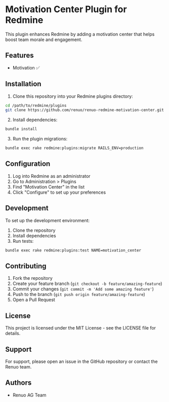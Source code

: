 # Motivation Center Plugin for Redmine

This plugin enhances Redmine by adding a motivation center that helps boost team morale and engagement.

## Features

- Motivation ✅

## Installation

1. Clone this repository into your Redmine plugins directory:

```bash
cd /path/to/redmine/plugins
git clone https://github.com/renuo/renuo-redmine-motivation-center.git motivation_center
```

2. Install dependencies:

```bash
bundle install
```

3. Run the plugin migrations:

```bash
bundle exec rake redmine:plugins:migrate RAILS_ENV=production
```

## Configuration

1. Log into Redmine as an administrator
2. Go to Administration > Plugins
3. Find "Motivation Center" in the list
4. Click "Configure" to set up your preferences

## Development

To set up the development environment:

1. Clone the repository
2. Install dependencies
3. Run tests:

```bash
bundle exec rake redmine:plugins:test NAME=motivation_center
```

## Contributing

1. Fork the repository
2. Create your feature branch (`git checkout -b feature/amazing-feature`)
3. Commit your changes (`git commit -m 'Add some amazing feature'`)
4. Push to the branch (`git push origin feature/amazing-feature`)
5. Open a Pull Request

## License

This project is licensed under the MIT License - see the LICENSE file for details.

## Support

For support, please open an issue in the GitHub repository or contact the Renuo team.

## Authors

- Renuo AG Team
